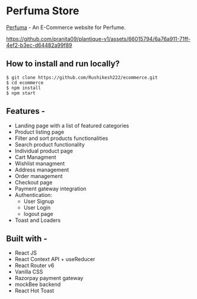 # Perfuma Store

[Perfuma](https://perfumago.netlify.app/) - An E-Commerce website for Perfume.

https://github.com/pranita09/plantique-v1/assets/66015794/6a76a911-71ff-4ef2-b3ec-d64482a99f89


## How to install and run locally?

```
$ git clone https://github.com/Rushikesh222/ecommerce.git
$ cd ecommerce
$ npm install
$ npm start
```

## Features -

- Landing page with a list of featured categories
- Product listing page
- Filter and sort products functionalities
- Search product functionality
- Individual product page
- Cart Managment
- Wishlist managment
- Address management
- Order management
- Checkout page
- Payment gateway integration
- Authentication:
  - User Signup
  - User Login
  - logout page
- Toast and Loaders

## Built with -

- React JS
- React Context API + useReducer
- React Router v6
- Vanilla CSS
- Razorpay payment gateway
- mockBee backend
- React Hot Toast
